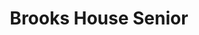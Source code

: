 ---
title: Brooks House Senior
phone: (408) 288-6108
website: http://www.corpforbetterhousing.com/property/brooks-house/
management: Domus Management Company
tags: []
---
